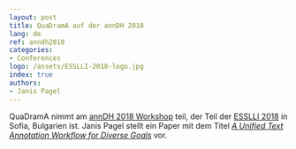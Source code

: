 ```yaml
---
layout: post
title: QuaDramA auf der annDH 2018
lang: de
ref: anndh2018
categories:
- Conferences
logo: /assets/ESSLLI-2018-logo.jpg
index: true
authors:
- Janis Pagel
---
```


QuaDramA nimmt am [annDH 2018 Workshop](https://anndh18.github.io/) teil, der Teil der [ESSLLI 2018](http://esslli2018.folli.info/) in Sofia, Bulgarien ist. Janis Pagel stellt ein Paper mit dem Titel [*A Unified Text Annotation Workflow for Diverse Goals*](/publications/Pagel2018ab) vor.
